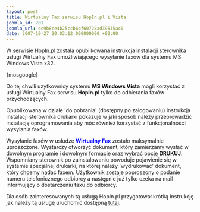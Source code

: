 ```yaml
---
layout: post
title: Wirtualny Fax serwisu HopIn.pl i Vista
joomla_id: 201
joomla_url: ec9b8ce4b25ccb6ef60728ad39535ac0
date: 2007-10-27 20:03:12.000000000 +02:00
---
```

W serwisie HopIn.pl została opublikowana instrukcja instalacji sterownika usługi Wirtualny Fax umożliwiającego wysyłanie fax&oacute;w dla systemu MS Windows Vista x32.<p>{mosgoogle}</p><p>Do tej chwili użytkownicy systemu <strong style="color: #000000">MS Windows Vista</strong> mogli korzystać z usługi Wirtualny Fax serwisu <strong>HopIn.pl</strong> tylko do odbierania fax&oacute;w przychodzących.</p> <p>Opublikowana w dziale &#39;do pobrania&#39; (dostępny po zalogowaniu) instrukcja instalacji sterownika drukarki pokazuje w jaki spos&oacute;b należy przeprowadzić instalację oprogramowania aby m&oacute;c r&oacute;wnież korzystać z funkcjonalności wysyłania fax&oacute;w.</p>  <p>Wysyłanie fax&oacute;w w usłudze <strong style="color: #0000ff">Wirtualny Fax</strong> zostało maksymalnie uproszczone. Wystarczy otworzyć dokument, kt&oacute;ry zamierzamy wysłać w dowolnym programie i dowolnym formacie oraz wybrać opcję <strong>DRUKUJ</strong>. Wspomniany sterownik po zainstalowaniu powoduje pojawienie się w systemie specjalnej drukarki, na kt&oacute;rej należy &#39;wydrukować&#39; dokument, kt&oacute;ry chcemy nadać faxem. Użytkownik zostaje poproszony o podanie numeru telefonicznego odbiorcy a następnie już tylko czeka na mail informujący o dostarczeniu faxu do odbiorcy.</p><p>Dla os&oacute;b zainteresowanych tą usługą HopIn.pl przygotował kr&oacute;tką instrukcję jak należy tą usługę uruchomić dostępną <a href="http://www.hopin.pl/content/view/242/94/">tutaj</a>.</p>
